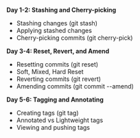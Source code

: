 **Day 1-2: Stashing and Cherry-picking**

- Stashing changes (git stash)
- Applying stashed changes
- Cherry-picking commits (git cherry-pick)

**Day 3-4: Reset, Revert, and Amend**

- Resetting commits (git reset)
- Soft, Mixed, Hard Reset
- Reverting commits (git revert)
- Amending commits (git commit --amend)

**Day 5-6: Tagging and Annotating**

- Creating tags (git tag)
- Annotated vs Lightweight tags
- Viewing and pushing tags
